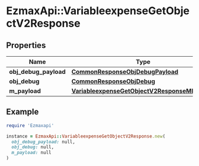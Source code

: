 # EzmaxApi::VariableexpenseGetObjectV2Response

## Properties

| Name | Type | Description | Notes |
| ---- | ---- | ----------- | ----- |
| **obj_debug_payload** | [**CommonResponseObjDebugPayload**](CommonResponseObjDebugPayload.md) |  |  |
| **obj_debug** | [**CommonResponseObjDebug**](CommonResponseObjDebug.md) |  | [optional] |
| **m_payload** | [**VariableexpenseGetObjectV2ResponseMPayload**](VariableexpenseGetObjectV2ResponseMPayload.md) |  |  |

## Example

```ruby
require 'Ezmaxapi'

instance = EzmaxApi::VariableexpenseGetObjectV2Response.new(
  obj_debug_payload: null,
  obj_debug: null,
  m_payload: null
)
```


